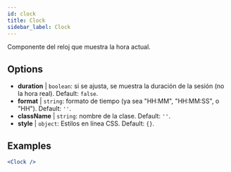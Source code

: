 ```yaml
---
id: clock
title: Clock
sidebar_label: Clock
---
```


Componente del reloj que muestra la hora actual.

## Options

* __duration__ | `boolean`: si se ajusta, se muestra la duración de la sesión (no la hora real). Default: `false`.
* __format__ | `string`: formato de tiempo (ya sea "HH:MM", "HH:MM:SS", o "HH"). Default: `''`.
* __className__ | `string`: nombre de la clase. Default: `''`.
* __style__ | `object`: Estilos en línea CSS. Default: `{}`.


## Examples

```jsx live
<Clock />
```

